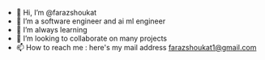 - 👋 Hi, I’m @farazshoukat
- 👀 I’m a software engineer and ai ml engineer
- 🌱 I’m always learning
- 💞️ I’m looking to collaborate on many projects
- 📫 How to reach me : here's my mail address farazshoukat1@gmail.com

<!---
farazshoukat/farazshoukat is a ✨ special ✨ repository because its `README.md` (this file) appears on your GitHub profile.
You can click the Preview link to take a look at your changes.
--->
